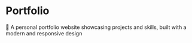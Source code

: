 # Portfolio
📄 A personal portfolio website showcasing projects and skills, built with a modern and responsive design
